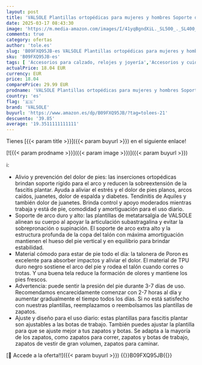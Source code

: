 ```yaml
---
layout: post
title: 'VALSOLE Plantillas ortopédicas para mujeres y hombres Soporte de pie alto Plantillas de zapatos funcionales suaves Inserto para pies planos  dolor de pie  fascitis plantar   43-44 EU 28cm  azul '
date: 2025-03-17 08:43:30
image: 'https://m.media-amazon.com/images/I/41yqBgndXiL._SL500_._SL400_.jpg'
comments: true
category: ofertas
author: 'tole.es'
slug: 'B09FXQ95JB-es VALSOLE Plantillas ortopédicas para mujeres y hombres...'
sku: 'B09FXQ95JB-es'
tags: [ 'Accesorios para calzado, relojes y joyería','Accesorios y cuidado de zapatos','Arborist Merchandising Root','Moda','Personal Care','Plantillas ortopédicas para zapatos','Plantillas para zapatos','Salud y cuidado personal','Self Service','Special Features Stores','d1f558da-03d3-4105-8a50-454423a601fb_0','d1f558da-03d3-4105-8a50-454423a601fb_3501','valsole','zapatos','🇪🇸', ]
actualPrice: 18.04 EUR
currency: EUR
price: 18.04
comparePrice: 29.99 EUR
prodname: 'VALSOLE Plantillas ortopédicas para mujeres y hombres Soporte de pie alto Plantillas de zapatos funcionales suaves Inserto para pies planos  dolor de pie  fascitis plantar   43-44 EU 28cm  azul '
country: 'es'
flag: '🇪🇸'
brand: 'VALSOLE'
buyurl: 'https://www.amazon.es/dp/B09FXQ95JB/?tag=tolees-21'
descuento: '39.85'
average: '19.3511111111111'
---
```


Tienes [{{< param title >}}]({{< param buyurl >}}) en el siguiente enlace!

[![{{< param prodname >}}]({{< param image >}})]({{< param buyurl >}})

ℹ️:

- Alivio y prevención del dolor de pies: las inserciones ortopédicas brindan soporte rígido para el arco y reducen la sobreextensión de la fascitis plantar. Ayuda a aliviar el estrés y el dolor de pies planos, arcos caídos, juanetes, dolor de espalda y diabetes. Tendinitis de Aquiles y también dolor de juanetes. Brinda control y apoyo moderados mientras trabaja y está de pie, comodidad y amortiguación para el uso diario.
- Soporte de arco duro y alto: las plantillas de metatarsalgia de VALSOLE alinean su cuerpo al apoyar la articulación subastragalina y evitar la sobrepronación o supinación. El soporte de arco extra alto y la estructura profunda de la copa del talón con máxima amortiguación mantienen el hueso del pie vertical y en equilibrio para brindar estabilidad.
- Material cómodo para estar de pie todo el día: la talonera de Poron es excelente para absorber impactos y aliviar el dolor. El material de TPU duro negro sostiene el arco del pie y rodea el talón cuando corres o trotas. Y una buena tela reduce la formación de olores y mantiene los pies frescos.
- Advertencia: puede sentir la presión del pie durante 3-7 días de uso. Recomendamos encarecidamente comenzar con 2-7 horas al día y aumentar gradualmente el tiempo todos los días. Si no está satisfecho con nuestras plantillas, reemplazamos o reembolsamos las plantillas de zapatos.
- Ajuste y diseño para el uso diario: estas plantillas para fascitis plantar son ajustables a las botas de trabajo. También puedes ajustar la plantilla para que se ajuste mejor a tus zapatos y botas. Se adapta a la mayoría de los zapatos, como zapatos para correr, zapatos y botas de trabajo, zapatos de vestir de gran volumen, zapatos para caminar.

[🛒 Accede a la oferta!!]({{< param buyurl >}})
{{<world>}}B09FXQ95JB{{</world>}}
